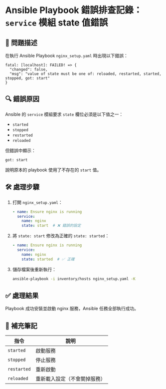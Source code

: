 # Ansible Playbook 錯誤排查記錄：`service` 模組 state 值錯誤

## 🧩 問題描述

在執行 Ansible Playbook `nginx_setup.yaml` 時出現以下錯誤：

```
fatal: [localhost]: FAILED! => {
  "changed": false,
  "msg": "value of state must be one of: reloaded, restarted, started, stopped, got: start"
}
```

## 🔍 錯誤原因

Ansible 的 `service` 模組要求 `state` 欄位必須是以下值之一：

- `started`
- `stopped`
- `restarted`
- `reloaded`

但錯誤中顯示：

```
got: start
```

說明原本的 playbook 使用了不存在的 `start` 值。

## 🛠️ 處理步驟

1. 打開 `nginx_setup.yaml`：
   ```yaml
   - name: Ensure nginx is running
     service:
       name: nginx
       state: start  # ❌ 錯誤的設定
   ```

2. 將 `state: start` 修改為正確的 `state: started`：
   ```yaml
   - name: Ensure nginx is running
     service:
       name: nginx
       state: started  # ✅ 正確
   ```

3. 儲存檔案後重新執行：
   ```bash
   ansible-playbook -i inventory/hosts nginx_setup.yaml -K
   ```

## ✅ 處理結果

Playbook 成功安裝並啟動 nginx 服務，Ansible 任務全部執行成功。

## 📘 補充筆記

| 指令        | 說明                         |
|-------------|------------------------------|
| `started`   | 啟動服務                     |
| `stopped`   | 停止服務                     |
| `restarted` | 重新啟動                     |
| `reloaded`  | 重新載入設定（不會關掉服務）|
